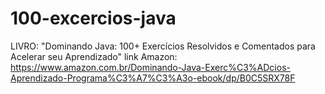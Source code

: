 # 100-excercios-java

LIVRO: "Dominando Java: 100+ Exercícios Resolvidos e Comentados para Acelerar seu Aprendizado"
link Amazon: https://www.amazon.com.br/Dominando-Java-Exerc%C3%ADcios-Aprendizado-Programa%C3%A7%C3%A3o-ebook/dp/B0C5SRX78F
